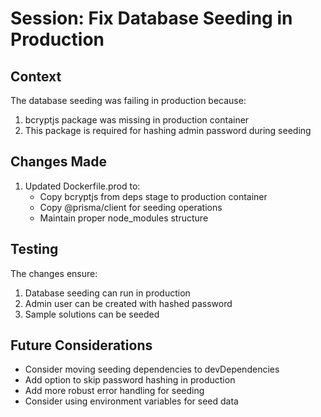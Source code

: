 # Session: Fix Database Seeding in Production

## Context
The database seeding was failing in production because:
1. bcryptjs package was missing in production container
2. This package is required for hashing admin password during seeding

## Changes Made
1. Updated Dockerfile.prod to:
   - Copy bcryptjs from deps stage to production container
   - Copy @prisma/client for seeding operations
   - Maintain proper node_modules structure

## Testing
The changes ensure:
1. Database seeding can run in production
2. Admin user can be created with hashed password
3. Sample solutions can be seeded

## Future Considerations
- Consider moving seeding dependencies to devDependencies
- Add option to skip password hashing in production
- Add more robust error handling for seeding
- Consider using environment variables for seed data